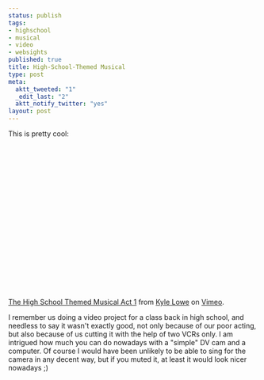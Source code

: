 ```yaml
--- 
status: publish
tags: 
- highschool
- musical
- video
- websights
published: true
title: High-School-Themed Musical
type: post
meta: 
  aktt_tweeted: "1"
  _edit_last: "2"
  aktt_notify_twitter: "yes"
layout: post
---
```

This is pretty cool:

<object width="549" height="309"><param name="allowfullscreen" value="true" /><param name="allowscriptaccess" value="always" /><param name="movie" value="http://vimeo.com/moogaloop.swf?clip_id=1902756&amp;server=vimeo.com&amp;show_title=1&amp;show_byline=1&amp;show_portrait=0&amp;color=00ADEF&amp;fullscreen=1" /><embed src="http://vimeo.com/moogaloop.swf?clip_id=1902756&amp;server=vimeo.com&amp;show_title=1&amp;show_byline=1&amp;show_portrait=0&amp;color=00ADEF&amp;fullscreen=1" type="application/x-shockwave-flash" allowfullscreen="true" allowscriptaccess="always" width="549" height="309"></embed></object><br /><a href="http://vimeo.com/1902756">The High School Themed Musical Act 1</a> from <a href="http://vimeo.com/kylelowe">Kyle Lowe</a> on <a href="http://vimeo.com">Vimeo</a>.

I remember us doing a video project for a class back in high school, and needless to say it wasn't exactly good, not only because of our poor acting, but also because of us cutting it with the help of two VCRs only. I am intrigued how much you can do nowadays with a "simple" DV cam and a computer. Of course I would have been unlikely to be able to sing for the camera in any decent way, but if you muted it, at least it would look nicer nowadays ;)
